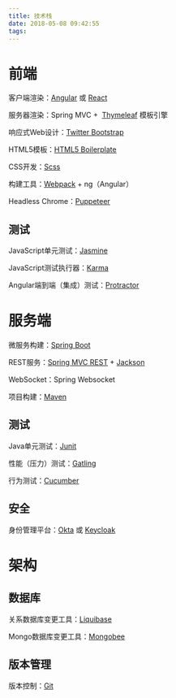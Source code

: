 ```yaml
---
title: 技术栈
date: 2018-05-08 09:42:55
tags:
---
```


# 前端

客户端渲染：[Angular](https://angular.io/) 或 [React](https://reactjs.org/)

服务器渲染：Spring MVC +  [Thymeleaf](http://www.thymeleaf.org/) 模板引擎

响应式Web设计：[Twitter Bootstrap](https://getbootstrap.com/) 

HTML5模板：[HTML5 Boilerplate](http://html5boilerplate.com/)

CSS开发：[Scss](https://www.npmjs.com/package/node-sass)

构建工具：[Webpack](https://webpack.js.org/) + ng（Angular）

Headless Chrome：[Puppeteer](https://github.com/GoogleChrome/puppeteer) 

## 测试

JavaScript单元测试：[Jasmine](https://jasmine.github.io/)

JavaScript测试执行器：[Karma](https://karma-runner.github.io/)

Angular端到端（集成）测试：[Protractor](http://www.protractortest.org/) 

# 服务端

微服务构建：[Spring Boot](https://projects.spring.io/spring-boot/) 

REST服务：[Spring MVC REST](https://spring.io/guides/gs/rest-service/) + [Jackson](https://github.com/FasterXML/jackson)

WebSocket：Spring Websocket

项目构建：[Maven](https://maven.apache.org/) 

## 测试

Java单元测试：[Junit](https://junit.org)

性能（压力）测试：[Gatling](https://gatling.io/)

行为测试：[Cucumber](https://cucumber.io/)

## 安全

身份管理平台：[Okta](https://www.okta.com) 或 [Keycloak](https://www.keycloak.org/)

# 架构

## 数据库

关系数据库变更工具：[Liquibase](http://www.liquibase.org/)

Mongo数据库变更工具：[Mongobee](https://github.com/mongobee/mongobee)

## 版本管理

版本控制：[Git](https://git-scm.com/)